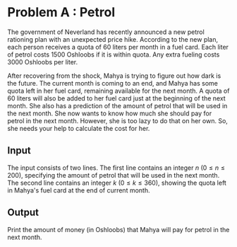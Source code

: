 # Problem A : Petrol

The government of Neverland has recently announced a new petrol rationing plan with an unexpected price hike. According to the new plan, each person receives a quota of 60 liters per month in a fuel card. Each liter of petrol costs 1500 Oshloobs if it is within quota. Any extra fueling costs 3000 Oshloobs per liter.

After recovering from the shock, Mahya is trying to figure out how dark is the future. The current month is coming to an end, and Mahya has some quota left in her fuel card, remaining available for the next month. A quota of 60 liters will also be added to her fuel card just at the beginning of the next month. She also has a prediction of the amount of petrol that will be used in the next month. She now wants to know how much she should pay for petrol in the next month. However, she is too lazy to do that on her own. So, she needs your help to calculate the cost for her.

## Input

The input consists of two lines. The first line contains an integer $n$ ($0 \le n \le 200$), specifying the amount of petrol that will be used in the next month. The second line contains an integer $k$ ($0 \le k \le 360$), showing the quota left in Mahya's fuel card at the end of current month.

## Output

Print the amount of money (in Oshloobs) that Mahya will pay for petrol in the next month.
